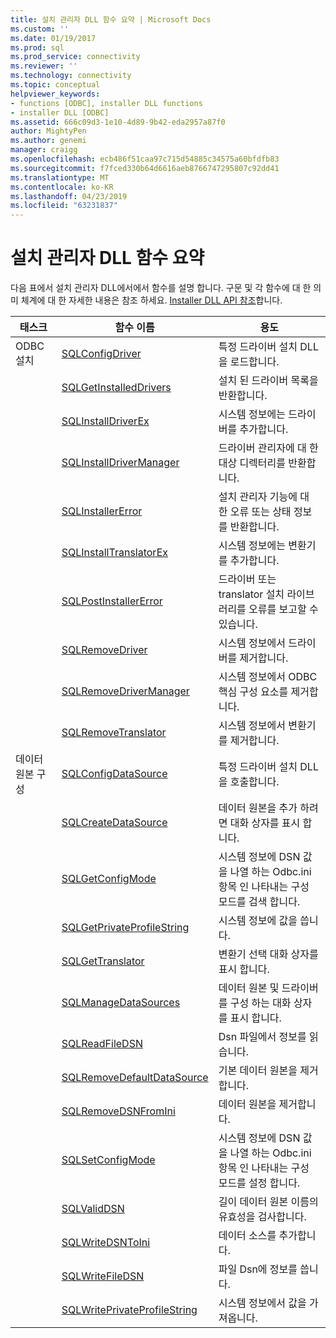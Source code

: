 ```yaml
---
title: 설치 관리자 DLL 함수 요약 | Microsoft Docs
ms.custom: ''
ms.date: 01/19/2017
ms.prod: sql
ms.prod_service: connectivity
ms.reviewer: ''
ms.technology: connectivity
ms.topic: conceptual
helpviewer_keywords:
- functions [ODBC], installer DLL functions
- installer DLL [ODBC]
ms.assetid: 666c09d3-1e10-4d89-9b42-eda2957a87f0
author: MightyPen
ms.author: genemi
manager: craigg
ms.openlocfilehash: ecb486f51caa97c715d54885c34575a60bfdfb83
ms.sourcegitcommit: f7fced330b64d6616aeb8766747295807c92dd41
ms.translationtype: MT
ms.contentlocale: ko-KR
ms.lasthandoff: 04/23/2019
ms.locfileid: "63231837"
---
```

# <a name="installer-dll-function-summary"></a>설치 관리자 DLL 함수 요약
다음 표에서 설치 관리자 DLL에서에서 함수를 설명 합니다. 구문 및 각 함수에 대 한 의미 체계에 대 한 자세한 내용은 참조 하세요. [Installer DLL API 참조](../../../odbc/reference/syntax/installer-dll-api-reference-function.md)합니다.  
  
|태스크|함수 이름|용도|  
|----------|-------------------|-------------|  
|ODBC 설치|[SQLConfigDriver](../../../odbc/reference/syntax/sqlconfigdriver-function.md)|특정 드라이버 설치 DLL을 로드합니다.|  
||[SQLGetInstalledDrivers](../../../odbc/reference/syntax/sqlgetinstalleddrivers-function.md)|설치 된 드라이버 목록을 반환합니다.|  
||[SQLInstallDriverEx](../../../odbc/reference/syntax/sqlinstalldriverex-function.md)|시스템 정보에는 드라이버를 추가합니다.|  
||[SQLInstallDriverManager](../../../odbc/reference/syntax/sqlinstalldrivermanager-function.md)|드라이버 관리자에 대 한 대상 디렉터리를 반환합니다.|  
||[SQLInstallerError](../../../odbc/reference/syntax/sqlinstallererror-function.md)|설치 관리자 기능에 대 한 오류 또는 상태 정보를 반환합니다.|  
||[SQLInstallTranslatorEx](../../../odbc/reference/syntax/sqlinstalltranslatorex-function.md)|시스템 정보에는 변환기를 추가합니다.|  
||[SQLPostInstallerError](../../../odbc/reference/syntax/sqlpostinstallererror-function.md)|드라이버 또는 translator 설치 라이브러리를 오류를 보고할 수 있습니다.|  
||[SQLRemoveDriver](../../../odbc/reference/syntax/sqlremovedriver-function.md)|시스템 정보에서 드라이버를 제거합니다.|  
||[SQLRemoveDriverManager](../../../odbc/reference/syntax/sqlremovedrivermanager-function.md)|시스템 정보에서 ODBC 핵심 구성 요소를 제거합니다.|  
||[SQLRemoveTranslator](../../../odbc/reference/syntax/sqlremovetranslator-function.md)|시스템 정보에서 변환기를 제거합니다.|  
|데이터 원본 구성|[SQLConfigDataSource](../../../odbc/reference/syntax/sqlconfigdatasource-function.md)|특정 드라이버 설치 DLL을 호출합니다.|  
||[SQLCreateDataSource](../../../odbc/reference/syntax/sqlcreatedatasource-function.md)|데이터 원본을 추가 하려면 대화 상자를 표시 합니다.|  
||[SQLGetConfigMode](../../../odbc/reference/syntax/sqlgetconfigmode-function.md)|시스템 정보에 DSN 값을 나열 하는 Odbc.ini 항목 인 나타내는 구성 모드를 검색 합니다.|  
||[SQLGetPrivateProfileString](../../../odbc/reference/syntax/sqlgetprivateprofilestring-function.md)|시스템 정보에 값을 씁니다.|  
||[SQLGetTranslator](../../../odbc/reference/syntax/sqlgettranslator-function.md)|변환기 선택 대화 상자를 표시 합니다.|  
||[SQLManageDataSources](../../../odbc/reference/syntax/sqlmanagedatasources.md)|데이터 원본 및 드라이버를 구성 하는 대화 상자를 표시 합니다.|  
||[SQLReadFileDSN](../../../odbc/reference/syntax/sqlreadfiledsn-function.md)|Dsn 파일에서 정보를 읽습니다.|  
||[SQLRemoveDefaultDataSource](../../../odbc/reference/syntax/sqlremovedefaultdatasource-function.md)|기본 데이터 원본을 제거합니다.|  
||[SQLRemoveDSNFromIni](../../../odbc/reference/syntax/sqlremovedsnfromini-function.md)|데이터 원본을 제거합니다.|  
||[SQLSetConfigMode](../../../odbc/reference/syntax/sqlsetconfigmode-function.md)|시스템 정보에 DSN 값을 나열 하는 Odbc.ini 항목 인 나타내는 구성 모드를 설정 합니다.|  
||[SQLValidDSN](../../../odbc/reference/syntax/sqlvaliddsn-function.md)|길이 데이터 원본 이름의 유효성을 검사합니다.|  
||[SQLWriteDSNToIni](../../../odbc/reference/syntax/sqlwritedsntoini-function.md)|데이터 소스를 추가합니다.|  
||[SQLWriteFileDSN](../../../odbc/reference/syntax/sqlwritefiledsn-function.md)|파일 Dsn에 정보를 씁니다.|  
||[SQLWritePrivateProfileString](../../../odbc/reference/syntax/sqlwriteprivateprofilestring-function.md)|시스템 정보에서 값을 가져옵니다.|

